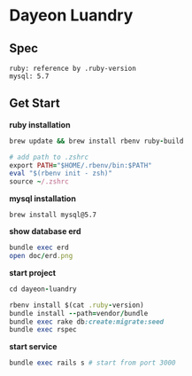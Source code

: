 # Dayeon Luandry

## Spec
```
ruby: reference by .ruby-version
mysql: 5.7
```

## Get Start
**ruby installation**
```ruby
brew update && brew install rbenv ruby-build

# add path to .zshrc
export PATH="$HOME/.rbenv/bin:$PATH"
eval "$(rbenv init - zsh)"
source ~/.zshrc
```
**mysql installation**
```
brew install mysql@5.7
```

**show database erd**
```ruby
bundle exec erd
open doc/erd.png
```

**start project**
```ruby
cd dayeon-luandry

rbenv install $(cat .ruby-version)
bundle install --path=vendor/bundle
bundle exec rake db:create:migrate:seed
bundle exec rspec
```

**start service**
```ruby
bundle exec rails s # start from port 3000
```